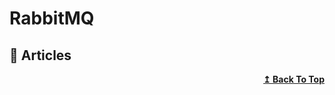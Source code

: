 # RabbitMQ

## 📝 Articles

<div align="right">
  <b><a href="#contents">↥ Back To Top</a></b>
</div>